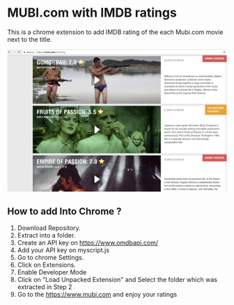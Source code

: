# MUBI.com with IMDB ratings

This is a chrome extension to add IMDB rating of the each Mubi.com movie next to the title. 

![Example](https://github.com/syymza/mubi-imdb-chrome-extension/raw/master/img/screenshot.png)

How to add Into Chrome ?
---

1. Download Repository.
2. Extract into a folder.
3. Create an API key on https://www.omdbapi.com/
4. Add your API key on myscript.js
3. Go to chrome Settings.
4. Click on Extensions.
5. Enable Developer Mode
7. Click on "Load Unpacked Extension" and Select the folder which was extracted in Step 2
8. Go to the https://www.mubi.com and enjoy your ratings

